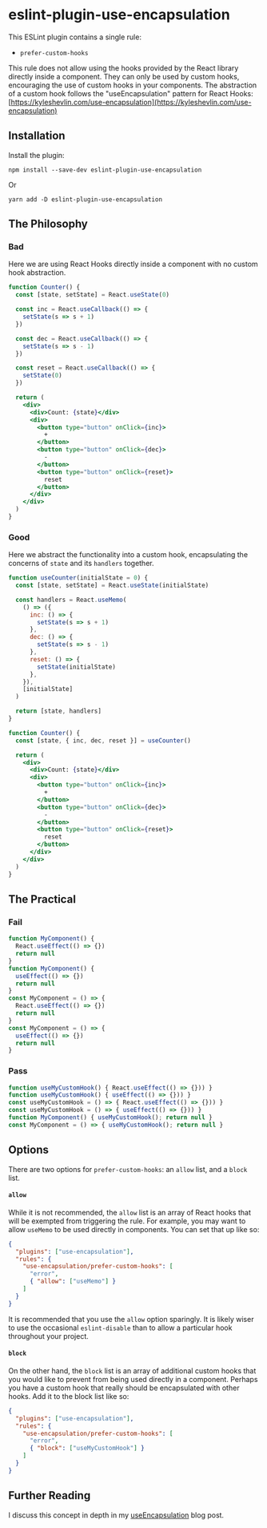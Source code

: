 # eslint-plugin-use-encapsulation

This ESLint plugin contains a single rule:

- `prefer-custom-hooks`

This rule does not allow using the hooks provided by the React library directly inside a component. They can only be used by custom hooks, encouraging the use of custom hooks in your components. The abstraction of a custom hook follows the "useEncapsulation" pattern for React Hooks: [https://kyleshevlin.com/use-encapsulation](https://kyleshevlin.com/use-encapsulation)

## Installation

Install the plugin:

```
npm install --save-dev eslint-plugin-use-encapsulation
```

Or

```
yarn add -D eslint-plugin-use-encapsulation
```

## The Philosophy

### Bad

Here we are using React Hooks directly inside a component with no custom hook abstraction.

```jsx
function Counter() {
  const [state, setState] = React.useState(0)

  const inc = React.useCallback(() => {
    setState(s => s + 1)
  })

  const dec = React.useCallback(() => {
    setState(s => s - 1)
  })

  const reset = React.useCallback(() => {
    setState(0)
  })

  return (
    <div>
      <div>Count: {state}</div>
      <div>
        <button type="button" onClick={inc}>
          +
        </button>
        <button type="button" onClick={dec}>
          -
        </button>
        <button type="button" onClick={reset}>
          reset
        </button>
      </div>
    </div>
  )
}
```

### Good

Here we abstract the functionality into a custom hook, encapsulating the concerns of `state` and its `handlers` together.

```jsx
function useCounter(initialState = 0) {
  const [state, setState] = React.useState(initialState)

  const handlers = React.useMemo(
    () => ({
      inc: () => {
        setState(s => s + 1)
      },
      dec: () => {
        setState(s => s - 1)
      },
      reset: () => {
        setState(initialState)
      },
    }),
    [initialState]
  )

  return [state, handlers]
}

function Counter() {
  const [state, { inc, dec, reset }] = useCounter()

  return (
    <div>
      <div>Count: {state}</div>
      <div>
        <button type="button" onClick={inc}>
          +
        </button>
        <button type="button" onClick={dec}>
          -
        </button>
        <button type="button" onClick={reset}>
          reset
        </button>
      </div>
    </div>
  )
}
```

## The Practical

### Fail

```javascript
function MyComponent() {
  React.useEffect(() => {})
  return null
}
function MyComponent() {
  useEffect(() => {})
  return null
}
const MyComponent = () => {
  React.useEffect(() => {})
  return null
}
const MyComponent = () => {
  useEffect(() => {})
  return null
}
```

### Pass

```javascript
function useMyCustomHook() { React.useEffect(() => {})) }
function useMyCustomHook() { useEffect(() => {})) }
const useMyCustomHook = () => { React.useEffect(() => {})) }
const useMyCustomHook = () => { useEffect(() => {})) }
function MyComponent() { useMyCustomHook(); return null }
const MyComponent = () => { useMyCustomHook(); return null }
```

## Options

There are two options for `prefer-custom-hooks`: an `allow` list, and a `block` list.

#### `allow`

While it is not recommended, the `allow` list is an array of React hooks that will be exempted from triggering the rule. For example, you may want to allow `useMemo` to be used directly in components. You can set that up like so:

```json
{
  "plugins": ["use-encapsulation"],
  "rules": {
    "use-encapsulation/prefer-custom-hooks": [
      "error",
      { "allow": ["useMemo"] }
    ]
  }
}
```

It is recommended that you use the `allow` option sparingly. It is likely wiser to use the occasional `eslint-disable` than to allow a particular hook throughout your project.

#### `block`

On the other hand, the `block` list is an array of additional custom hooks that you would like to prevent from being used directly in a component. Perhaps you have a custom hook that really should be encapsulated with other hooks. Add it to the block list like so:

```json
{
  "plugins": ["use-encapsulation"],
  "rules": {
    "use-encapsulation/prefer-custom-hooks": [
      "error",
      { "block": ["useMyCustomHook"] }
    ]
  }
}
```

## Further Reading

I discuss this concept in depth in my [useEncapsulation](https://kyleshevlin.com/use-encapsulation) blog post.
